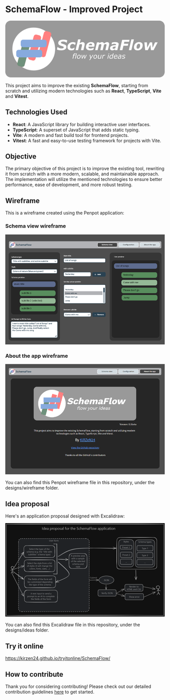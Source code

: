 # SchemaFlow - Improved Project

![SchemaFlow-logo](https://raw.githubusercontent.com/KiRZeN24/SchemaFlow/refs/heads/main/img_github_readme/logo.png)

This project aims to improve the existing **SchemaFlow**, starting from scratch and utilizing modern technologies such as **React**, **TypeScript**, **Vite** and **Vitest**.

## Technologies Used

- **React**: A JavaScript library for building interactive user interfaces.
- **TypeScript**: A superset of JavaScript that adds static typing.
- **Vite**: A modern and fast build tool for frontend projects.
- **Vitest**: A fast and easy-to-use testing framework for projects with Vite.

## Objective

The primary objective of this project is to improve the existing tool, rewriting it from scratch with a more modern, scalable, and maintainable approach. The implementation will utilize the mentioned technologies to ensure better performance, ease of development, and more robust testing.

## Wireframe

This is a wireframe created using the Penpot application:

### Schema view wireframe

![schema view](https://raw.githubusercontent.com/KiRZeN24/SchemaFlow/refs/heads/main/img_github_readme/wireframe.png)

### About the app wireframe

![about the app](https://raw.githubusercontent.com/KiRZeN24/SchemaFlow/refs/heads/main/img_github_readme/wireframe_about.png)

You can also find this Penpot wireframe file in this repository, under the designs/wireframe folder.

## Idea proposal

Here's an application proposal designed with Excalidraw:

![SchemaFlow](https://raw.githubusercontent.com/KiRZeN24/SchemaFlow/refs/heads/main/img_github_readme/idea_proposal.png)

You can also find this Excalidraw file in this repository, under the designs/ideas folder.

## Try it online

https://kirzen24.github.io/tryitonline/SchemaFlow/

## How to contribute

Thank you for considering contributing! Please check out our detailed contribution guidelines [here](./CONTRIBUTING.md) to get started.
